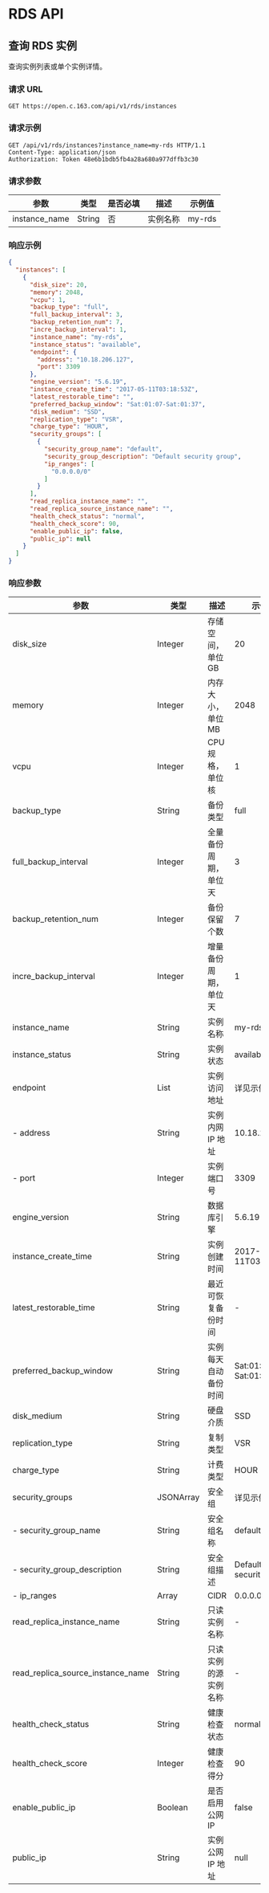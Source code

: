 # RDS API

## 查询 RDS 实例

查询实例列表或单个实例详情。

### 请求 URL

`GET https://open.c.163.com/api/v1/rds/instances`

### 请求示例

```http
GET /api/v1/rds/instances?instance_name=my-rds HTTP/1.1
Content-Type: application/json
Authorization: Token 48e6b1bdb5fb4a28a680a977dffb3c30
```

### 请求参数

|      参数     |  类型  | 是否必填 |   描述   | 示例值 |
|---------------|--------|----------|----------|--------|
| instance_name | String | 否       | 实例名称 | my-rds |


### 响应示例

```json
{
  "instances": [
    {
      "disk_size": 20,
      "memory": 2048,
      "vcpu": 1,
      "backup_type": "full",
      "full_backup_interval": 3,
      "backup_retention_num": 7,
      "incre_backup_interval": 1,
      "instance_name": "my-rds",
      "instance_status": "available",
      "endpoint": {
        "address": "10.18.206.127",
        "port": 3309
      },
      "engine_version": "5.6.19",
      "instance_create_time": "2017-05-11T03:18:53Z",
      "latest_restorable_time": "",
      "preferred_backup_window": "Sat:01:07-Sat:01:37",
      "disk_medium": "SSD",
      "replication_type": "VSR",
      "charge_type": "HOUR",
      "security_groups": [
        {
          "security_group_name": "default",
          "security_group_description": "Default security group",
          "ip_ranges": [
            "0.0.0.0/0"
          ]
        }
      ],
      "read_replica_instance_name": "",
      "read_replica_source_instance_name": "",
      "health_check_status": "normal",
      "health_check_score": 90,
      "enable_public_ip": false,
      "public_ip": null
    }   
  ]
}
```

### 响应参数

|                参数               |    类型   |          描述         |         示例值         |
|-----------------------------------|-----------|-----------------------|------------------------|
| disk_size                         | Integer   | 存储空间，单位 GB     | 20                     |
| memory                            | Integer   | 内存大小，单位 MB     | 2048                   |
| vcpu                              | Integer   | CPU 规格，单位 核     | 1                      |
| backup_type                       | String    | 备份类型              | full                   |
| full_backup_interval              | Integer   | 全量备份周期，单位 天 | 3                      |
| backup_retention_num              | Integer   | 备份保留个数          | 7                      |
| incre_backup_interval             | Integer   | 增量备份周期，单位 天 | 1                      |
| instance_name                     | String    | 实例名称              | my-rds                 |
| instance_status                   | String    | 实例状态              | available              |
| endpoint                          | List      | 实例访问地址          | 详见示例               |
| - address                         | String    | 实例内网 IP 地址      | 10.18.206.127          |
| - port                            | Integer   | 实例端口号            | 3309                   |
| engine_version                    | String    | 数据库引擎            | 5.6.19                 |
| instance_create_time              | String    | 实例创建时间          | 2017-05-11T03:18:53Z   |
| latest_restorable_time            | String    | 最近可恢复备份时间    | -                      |
| preferred_backup_window           | String    | 实例每天自动备份时间  | Sat:01:07-Sat:01:37    |
| disk_medium                       | String    | 硬盘介质              | SSD                    |
| replication_type                  | String    | 复制类型              | VSR                    |
| charge_type                       | String    | 计费类型              | HOUR                   |
| security_groups                   | JSONArray | 安全组                | 详见示例               |
| - security_group_name             | String    | 安全组名称            | default                |
| - security_group_description      | String    | 安全组描述            | Default security group |
| - ip_ranges                       | Array     | CIDR                  | 0.0.0.0/0              |
| read_replica_instance_name        | String    | 只读实例名称          | -                      |
| read_replica_source_instance_name | String    | 只读实例的源实例名称  | -                      |
| health_check_status               | String    | 健康检查状态          | normal                 |
| health_check_score                | Integer   | 健康检查得分          | 90                     |
| enable_public_ip                  | Boolean   | 是否启用公网 IP       | false                  |
| public_ip                         | String    | 实例公网 IP 地址      | null                   |










